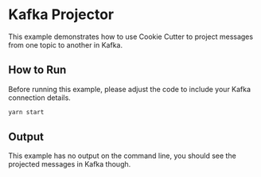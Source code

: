 # Kafka Projector

This example demonstrates how to use Cookie Cutter to project messages from one topic to another in Kafka.

## How to Run

Before running this example, please adjust the code to include your Kafka connection details.

```bash
yarn start
```

## Output

This example has no output on the command line, you should see the projected messages in Kafka though.
